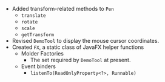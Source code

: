 - Added transform-related methods to `Pen`
    - `translate`
    - `rotate`
    - `scale`
    - `getTransform`
- Revised `DemoTool` to display the mouse cursor coordinates.
- Created `FX`, a static class of JavaFX helper functions
    - Molder Factories
        - The set required by `DemoTool` at present. 
    - Event binders
        - `listenTo(ReadOnlyProperty<?>, Runnable)`